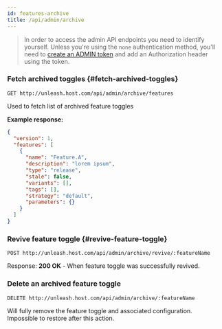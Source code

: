 ```yaml
---
id: features-archive
title: /api/admin/archive
---
```


> In order to access the admin API endpoints you need to identify yourself. Unless you're using the `none` authentication method, you'll need to [create an ADMIN token](/user_guide/api-token) and add an Authorization header using the token.

### Fetch archived toggles {#fetch-archived-toggles}

`GET http://unleash.host.com/api/admin/archive/features`

Used to fetch list of archived feature toggles

**Example response:**

```json
{
  "version": 1,
  "features": [
    {
      "name": "Feature.A",
      "description": "lorem ipsum",
      "type": "release",
      "stale": false,
      "variants": [],
      "tags": [],
      "strategy": "default",
      "parameters": {}
    }
  ]
}
```

### Revive feature toggle {#revive-feature-toggle}

`POST http://unleash.host.com/api/admin/archive/revive/:featureName`

Response: **200 OK** - When feature toggle was successfully revived. 

### Delete an archived feature toggle

`DELETE http://unleash.host.com/api/admin/archive/:featureName`

Will fully remove the feature toggle and associated configuration. Impossible to restore after this action. 
